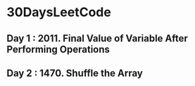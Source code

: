 # 30DaysLeetCode
## Day 1 : 2011. Final Value of Variable After Performing Operations
## Day 2 : 1470. Shuffle the Array

